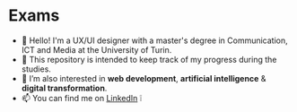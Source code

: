 # Exams
- 👋 Hello! I'm a UX/UI designer with a master's degree in Communication, ICT and Media at the University of Turin.
- :see_no_evil: This repository is intended to keep track of my progress during the studies.
- 👀 I’m also interested in **web development**, **artificial intelligence** & **digital transformation**.
- :mailbox: You can find me on [LinkedIn](https://www.linkedin.com/in/lnuzzo13/) :grey_exclamation:
